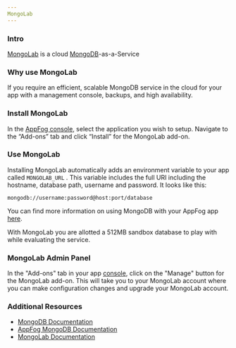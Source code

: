 ```yaml
---
MongoLab
---
```


### Intro

[MongoLab](https://mongolab.com/) is a cloud [MongoDB](https://www.mongodb.org/)-as-a-Service

### Why use MongoLab

If you require an efficient, scalable MongoDB service in the cloud for your app with a management console, backups, and high availability.

### Install MongoLab

In the [AppFog console](https://console.appfog.com/), select the application you wish to setup.
Navigate to the “Add-ons” tab and click “Install” for the MongoLab add-on.

### Use MongoLab

Installing MongoLab automatically adds an environment variable to your app called `MONGOLAB_URL` . This variable includes the full URI including the hostname, database path, username and password.
It looks like this: 

    mongodb://username:password@host:port/database

You can find more information on using MongoDB with your AppFog app [here](https://docs.appfog.com/services/mongodb).

With MongoLab you are allotted a 512MB sandbox database to play with while evaluating the service.

### MongoLab Admin Panel

In the "Add-ons" tab in your app [console](https://console.appfog.com/), click on the "Manage" button for the MongoLab add-on. This will take you to your MongoLab account where you can make configuration changes and upgrade your MongoLab account.

### Additional Resources

* [MongoDB Documentation](http://docs.mongodb.org/)
* [AppFog MongoDB Documentation](https://docs.appfog.com/services/mongodb)
* [MongoLab Documentation](http://docs.mongolab.com/)
